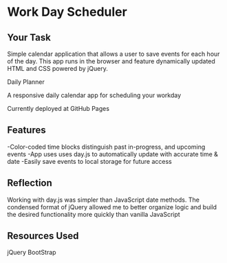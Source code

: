 # Work Day Scheduler

## Your Task

Simple calendar application that allows a user to save events for each hour of the day. This app runs in the browser and feature dynamically updated HTML and CSS powered by jQuery.

Daily Planner
   
A responsive daily calendar app for scheduling your workday

Currently deployed at GitHub Pages

## Features
-Color-coded time blocks distinguish past in-progress, and upcoming events
-App uses uses day.js to automatically update with accurate time & date
-Easily save events to local storage for future access
## Reflection
Working with day.js was simpler than JavaScript date methods.
The condensed format of jQuery allowed me to better organize logic and build the desired functionality more quickly than vanilla JavaScript
## Resources Used
jQuery
BootStrap

